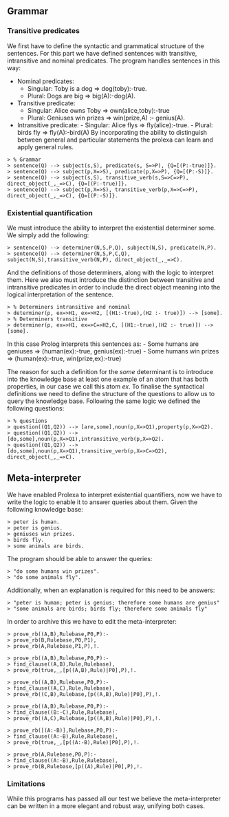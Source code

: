 ## Grammar

### Transitive predicates

We first have to define the syntactic and grammatical structure of the sentences. For this part we have defined sentences with transitive, intransitive and nominal predicates. The program handles sentences in this way:

- Nominal predicates:
  - Singular: Toby is a dog => dog(toby):-true.
  - Plural: Dogs are big => big(A):-dog(A).
- Transitive predicate:
  - Singular: Alice owns Toby => own(alice,toby):-true
  - Plural: Geniuses win prizes => win(prize,A) :- genius(A).
- Intransitive predicate: - Singular: Alice flys => fly(alice):-true. - Plural: birds fly => fly(A):-bird(A)
  By incorporating the ability to distinguish between general and particular statements the prolexa can learn and apply general rules.

```
> % Grammar
> sentence(Q) --> subject(s,S), predicate(s, S=>P), {Q=[(P:-true)]}.
> sentence(Q) --> subject(p,X=>S), predicate(p,X=>P), {Q=[(P:-S)]}.
> sentence(Q) --> subject(s,S), transitive_verb(s,S=>C=>P), direct_object(_,_=>C), {Q=[(P:-true)]}.
> sentence(Q) --> subject(p,X=>S), transitive_verb(p,X=>C=>P), direct_object(_,_=>C), {Q=[(P:-S)]}.
```

### Existential quantification

We must introduce the ability to interpret the existential determiner some. We simply add the following:
```
> sentence(Q) --> determiner(N,S,P,Q), subject(N,S), predicate(N,P).
> sentence(Q) --> determiner(N,S,P,C,Q), subject(N,S),transitive_verb(N,P), direct_object(_,_=>C).
```
And the definitions of those determiners, along with the logic to interpret them. Here we also must introduce the distinction between transitive and intransitive predicates in order to include the direct object meaning into the logical interpretation of the sentence.
```
> % Determiners intransitive and nominal
> determiner(p, ex=>H1, ex=>H2, [(H1:-true),(H2 :- true)]) --> [some].
> % Determiners transitive
> determiner(p, ex=>H1, ex=>C=>H2,C, [(H1:-true),(H2 :- true)]) --> [some].
```
In this case Prolog interprets this sentences as: - Some humans are geniuses => (human(ex):-true, genius(ex):-true) - Some humans win prizes => (human(ex):-true, win(prize,ex):-true)

The reason for such a definition for the _some_ determinant is to introduce into the knowledge base at least one example of an atom that has both properties, in our case we call this atom _ex_.
To finalise the syntactical definitions we need to define the structure of the questions to allow us to query the knowledge base. Following the same logic we defined the following questions:

```
> % questions
> question((Q1,Q2)) --> [are,some],noun(p,X=>Q1),property(p,X=>Q2).
> question((Q1,Q2)) --> [do,some],noun(p,X=>Q1),intransitive_verb(p,X=>Q2).
> question((Q1,Q2)) --> [do,some],noun(p,X=>Q1),transitive_verb(p,X=>C=>Q2), direct_object(_,_=>C).
```

## Meta-interpreter

We have enabled Prolexa to interpret existential quantifiers, now we have to write the logic to enable it to answer queries about them. Given the following knowledge base:

```
> peter is human.
> peter is genius.
> geniuses win prizes.
> birds fly.
> some animals are birds.
```
The program should be able to answer the queries:
```
> "do some humans win prizes".
> "do some animals fly".
```
Additionally, when an explanation is required for this need to be answers:
```
> "peter is human; peter is genius; therefore some humans are genius"
> "some animals are birds; birds fly; therefore some animals fly"
```
In order to archive this we have to edit the meta-interpreter:
```
> prove_rb((A,B),Rulebase,P0,P):-
> prove_rb(B,Rulebase,P0,P1),
> prove_rb(A,Rulebase,P1,P),!.

> prove_rb((A,B),Rulebase,P0,P):-
> find_clause((A,B),Rule,Rulebase),
> prove_rb(true,_,[p((A,B),Rule)|P0],P),!.

> prove_rb((A,B),Rulebase,P0,P):-
> find_clause((A,C),Rule,Rulebase),
> prove_rb((C,B),Rulebase,[p((A,B),Rule)|P0],P),!.

> prove_rb((A,B),Rulebase,P0,P):-
> find_clause((B:-C),Rule,Rulebase),
> prove_rb((A,C),Rulebase,[p((A,B),Rule)|P0],P),!.

> prove_rb([(A:-B)],Rulebase,P0,P):-
> find_clause((A:-B),Rule,Rulebase),
> prove_rb(true,_,[p((A:-B),Rule)|P0],P),!.

> prove_rb(A,Rulebase,P0,P):-
> find_clause((A:-B),Rule,Rulebase),
> prove_rb(B,Rulebase,[p((A),Rule)|P0],P),!.
```

### Limitations

While this programs has passed all our test we believe the meta-interpreter can be written in a more elegant and robust way, unifying both cases.
